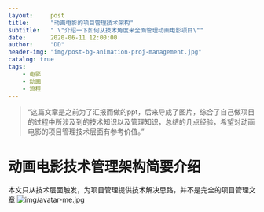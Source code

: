 ```yaml
---
layout:     post
title:      "动画电影的项目管理技术架构"
subtitle:   " \"介绍一下如何从技术角度来全面管理动画电影项目\""
date:       2020-06-11 12:00:00
author:     "DD"
header-img: "img/post-bg-animation-proj-management.jpg"
catalog: true
tags:
    - 电影
    - 动画
    - 流程
---
```

> “这篇文章是之前为了汇报而做的ppt，后来导成了图片，综合了自己做项目的过程中所涉及到的技术知识以及管理知识，总结的几点经验，希望对动画电影的项目管理技术层面有参考价值。”

# 动画电影技术管理架构简要介绍
本文只从技术层面触发，为项目管理提供技术解决思路，并不是完全的项目管理文章
![img/avatar-me.jpg](img/post-content-animation-management.png)
